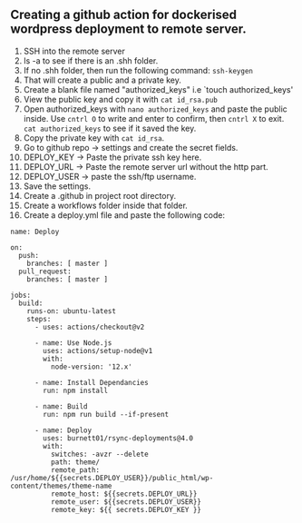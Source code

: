 ## Creating a github action for dockerised wordpress deployment to remote server. 

1. SSH into the remote server
2. ls -a to see if there is an .shh folder. 
3. If no .shh folder, then run the following command: `ssh-keygen`
4. That will create a public and a private key. 
5. Create a blank file named "authorized_keys" i.e `touch authorized_keys'
6. View the public key and copy it with `cat id_rsa.pub`
7. Open authorized_keys with `nano authorized_keys` and paste the public inside. Use `cntrl O` to write and enter to confirm, then `cntrl X` to exit. `cat authorized_keys` to see if it saved the key. 
8. Copy the private key with `cat id_rsa`.
9. Go to github repo -> settings and create the secret fields. 
10. DEPLOY_KEY -> Paste the private ssh key here. 
11. DEPLOY_URL -> Paste the remote server url without the http part. 
12. DEPLOY_USER -> paste the ssh/ftp username. 
13. Save the settings. 
16. Create a .github in project root directory. 
17. Create a workflows folder inside that folder. 
18. Create a deploy.yml file and paste the following code:

```
name: Deploy

on:
  push:
    branches: [ master ]
  pull_request:
    branches: [ master ]

jobs:
  build:
    runs-on: ubuntu-latest
    steps:
      - uses: actions/checkout@v2

      - name: Use Node.js
        uses: actions/setup-node@v1
        with:
          node-version: '12.x'

      - name: Install Dependancies
        run: npm install

      - name: Build
        run: npm run build --if-present

      - name: Deploy
        uses: burnett01/rsync-deployments@4.0
        with:
          switches: -avzr --delete
          path: theme/
          remote_path: /usr/home/${{secrets.DEPLOY_USER}}/public_html/wp-content/themes/theme-name
          remote_host: ${{secrets.DEPLOY_URL}}
          remote_user: ${{secrets.DEPLOY_USER}}
          remote_key: ${{ secrets.DEPLOY_KEY }}
```
  
